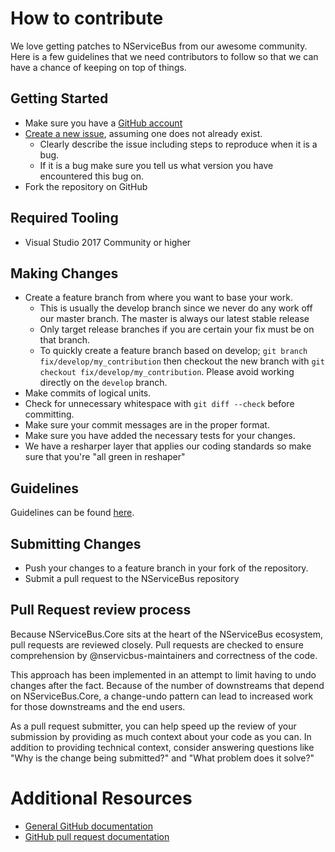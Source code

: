 # How to contribute

We love getting patches to NServiceBus from our awesome community. Here is a few guidelines that we
need contributors to follow so that we can have a chance of keeping on
top of things.

## Getting Started

* Make sure you have a [GitHub account](https://github.com/signup/free)
* [Create a new issue](https://github.com/Particular/NServiceBus/issues/new), assuming one does not already exist.
  * Clearly describe the issue including steps to reproduce when it is a bug.
  * If it is a bug make sure you tell us what version you have encountered this bug on.
* Fork the repository on GitHub

## Required Tooling
* Visual Studio 2017 Community or higher

## Making Changes

* Create a feature branch from where you want to base your work.
  * This is usually the develop branch since we never do any work off our master branch. The master is always our latest stable release
  * Only target release branches if you are certain your fix must be on that
    branch.
  * To quickly create a feature branch based on develop; `git branch
    fix/develop/my_contribution` then checkout the new branch with `git
    checkout fix/develop/my_contribution`.  Please avoid working directly on the
    `develop` branch.
* Make commits of logical units.
* Check for unnecessary whitespace with `git diff --check` before committing.
* Make sure your commit messages are in the proper format.
* Make sure you have added the necessary tests for your changes.
* We have a resharper layer that applies our coding standards so make sure that you're "all green in reshaper"

## Guidelines

Guidelines can be found [here](/guidelines).

## Submitting Changes

* Push your changes to a feature branch in your fork of the repository.
* Submit a pull request to the NServiceBus repository

## Pull Request review process
Because NServiceBus.Core sits at the heart of the NServiceBus ecosystem, pull requests are reviewed closely. Pull requests are checked to ensure comprehension by @nservicbus-maintainers and correctness of the code. 

This approach has been implemented in an attempt to limit having to undo changes after the fact. Because of the number of downstreams that depend on NServiceBus.Core, a change-undo pattern can lead to increased work for those downstreams and the end users.

As a pull request submitter, you can help speed up the review of your submission by providing as much context about your code as you can. In addition to providing technical context, consider answering questions like "Why is the change being submitted?" and "What problem does it solve?"

# Additional Resources

* [General GitHub documentation](http://help.github.com/)
* [GitHub pull request documentation](http://help.github.com/send-pull-requests/)
